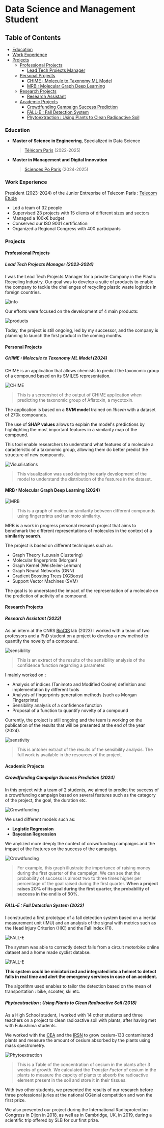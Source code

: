 # Data Science and Management Student

## Table of Contents
- [Education](#education)
- [Work Experience](#work-experience)
- [Projects](#projects)
    - [Professional Projects](#professional-projects)
        - [Lead Tech Projects Manager](#lead-tech-projects-manager-2023-2024)
    - [Personal Projects](#personal-projects)
        - [CHIME : Molecule to Taxonomy ML Model](#chime--molecule-to-taxonomy-ml-model-2024)
        - [MRB : Molecular Graph Deep Learning](#mrb--molecular-graph-deep-learning-2024)
    - [Research Projects](#research-projects)
        - [Research Assistant](#research-assistant-2023)
    - [Academic Projects](#academic-projects)
        - [Crowdfunding Campaign Success Prediction](#crowdfunding-campaign-success-prediction-2024)
        - [FALL-E : Fall Detection System](#fall-e--fall-detection-system-2022)
        - [Phytoextraction : Using Plants to Clean Radioactive Soil](#phytoextraction--using-plants-to-clean-radioactive-soil-2018)

### Education
- **Master of Science in Engineering**, 
    Specialized in Data Science 

    > [Télécom Paris](https://www.telecom-paris.fr/en/home) (2022-2025) 
    

- **Master in Management and Digital Innovation** 

    > [Sciences Po Paris](https://www.sciencespo.fr/en/) (2024-2025)

### Work Experience
President (2023-2024) of the Junior Entreprise of Telecom Paris : [Telecom Etude](https://telecom-etude.fr/)
- Led a team of 32 people
- Supervised 23 projects with 15 clients of different sizes and sectors
- Managed a 100k€ budget
- Conserved our ISO 9001 certification
- Organized a Regional Congress with 400 participants

### Projects
#### Professional Projects
##### Lead Tech Projects Manager (2023-2024)
I was the Lead Tech Projects Manager for a private Company in the Plastic Recycling Industry. Our goal was to develop a suite of products to enable the company to tackle the challenges of recycling plastic waste logistics in foreign countries.

![info](./assets/other/infographie_gp.png)

Our efforts were focused on the development of 4 main products:

![products](./assets/other/products_gp.png)

Today, the project is still ongoing, led by my successor, and the company is planning to launch the first product in the coming months.

#### Personal Projects
##### CHIME : Molecule to Taxonomy ML Model (2024)
CHIME is an application that allows chemists to predict the taxonomic group of a compound based on its SMILES representation.

![CHIME](./assets/projects/CHIME/chime_app.png)

> This is a screenshot of the output of CHIME application when predicting the taxonomic group of Aflatoxin, a mycotoxin.

The application is based on a **SVM model** trained on *libsvm* with a dataset of 270k compounds.

The use of **SHAP values** allows to explain the model's predictions by highlighting the most important features in a similarity map of the compound.

This tool enable researchers to understand what features of a molecule a caracteristic of a taxonomic group, allowing them do better predict the structure of new compounds.

![Visualisations](./assets/projects/CHIME/mean_fingerprints_170_cool.png)

> This visualization was used during the early development of the model to understand the distribution of the features in the dataset.

#### MRB : Molecular Graph Deep Learning (2024)

![MRB](./assets/projects/MRB/lotus_cluster_zoom1.png)

> This is a graph of molecular similarity between different compounds using fingerprints and tanimoto similarity.

MRB is a work in progress personal research project that aims to benchmark the different representations of molecules in the context of a **similarity search**.

The project is based on different techniques such as:
- Graph Theory (Louvain Clustering)
- Molecular fingerprints (Morgan)
- Graph Kernel (Weisfeiler-Lehman)
- Graph Neural Networks (GNN)
- Gradient Boosting Trees (XGBoost)
- Support Vector Machines (SVM)

The goal is to understand the impact of the representation of a molecule on the prediction of activity of a compound.

#### Research Projects
##### Research Assistant (2023)
As an intern at the CNRS [BioCIS](https://www.pamir.fr/reseau/biocis/) lab (2023) I worked with a team of two professors and a PhD student on a project to develop a new method to quantify the novelty of a compound.

![sensibility](./assets/projects/stage/sensibility1.png)

> This is an extract of the results of the sensibility analysis of the confidence function regarding a parameter.

I mainly worked on :
- Analysis of indices (Tanimoto and Modified Cosine) definition and implementation by different tools
- Analysis of fingerprints generation methods (such as Morgan Fingerprints)
- Sensibility analysis of a confidence function
- Proposal of a function to quantify novelty of a compound

Currently, the project is still ongoing and the team is working on the publication of the results that will be presented at the end of the year (2024).

![senstivity](./assets/projects/stage/sensibility2.png)

> This is antoher extract of the results of the sensibility analysis. The full work is available in the resources of the project.

#### Academic Projects
##### Crowdfunding Campaign Success Prediction (2024)
In this project with a team of 2 students, we aimed to predict the success of a crowdfunding campaign based on several features such as the category of the project, the goal, the duration etc.

![Crowdfunding](./assets/projects/Crowdfunding/proba.png)

We used different models such as:
- **Logistic Regression**
- **Bayesian Regression**

We anylized more deeply the context of crowdfunding campaigns and the impact of the features on the success of the campaign.

![Crowdfunding](./assets/projects/Crowdfunding/impact.png)

> For example, this graph illustrate the importance of raising money during the first quarter of the campaign. We can see that the probability of success is almost two to three times higher per percentage of the goal raised during the first quarter. **When a project raises 20% of its goal during the first quarter, the probability of success in the end is of 50%.**

##### FALL-E : Fall Detection System (2022)
I constructed a first prototype of a fall detection system based on a inertial measurement unit (IMU) and an analysis of the signal with metrics such as the Head Injury Criterion (HIC) and the Fall Index (FI).

![FALL-E](./assets/projects/TIPE/casque.png)

The system was able to correctly detect falls from a circuit motorbike online dataset and a home made cyclist databse.

![FALL-E](./assets/projects/TIPE/HIC.png)

**This system could be miniaturized and integrated into a helmet to detect falls in real time and alert the emergency services in case of an accident.** 

The algorithm used enables to tailor the detection based on the mean of transportation : bike, scooter, ski etc.

##### Phytoextraction : Using Plants to Clean Radioactive Soil (2018)
As a High School student, I worked with 14 other students and three teachers on a project to clean radioactive soil with plants, after having met with Fukushima students.

We worked with the [CEA](https://www.cea.fr/) and the [IRSN](https://www.irsn.fr/) to grow cesium-133 contaminated plants and measure the amount of cesium absorbed by the plants using mass spectrometry.

![Phytoextraction](./assets/projects/club/concentration.png)

> This is a Table of the concentration of cesium in the plants after 3 weeks of growth. We calculated the *Transfer Factor* of cesium in the plants to measure the capcity of plants to absorb the radioactive element present in the soil and store it in their tissues.

With two other students, we presented the results of our research before three professional juries at the national CGénial competition and won the first prize.

We also presented our project during the International Radioprotection Congress in Dijon in 2018, as well as in Cambridge, UK, in 2019, during a scientific trip offered by SLB for our first prize.



